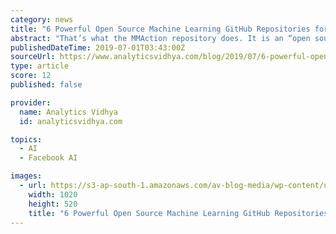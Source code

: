 ```yaml
---
category: news
title: "6 Powerful Open Source Machine Learning GitHub Repositories for Data Scientists"
abstract: "That’s what the MMAction repository does. It is an “open source toolbox for action understanding based on PyTorch”. MMAction can perform the below tasks, as per the repository: Action recognition from trimmed videos Temporal action detection (also ..."
publishedDateTime: 2019-07-01T03:43:00Z
sourceUrl: https://www.analyticsvidhya.com/blog/2019/07/6-powerful-open-source-machine-learning-github-repositories-data-scientists/
type: article
score: 12
published: false

provider:
  name: Analytics Vidhya
  id: analyticsvidhya.com

topics:
  - AI
  - Facebook AI

images:
  - url: https://s3-ap-south-1.amazonaws.com/av-blog-media/wp-content/uploads/2019/06/machine_learning_github.jpg
    width: 1020
    height: 520
    title: "6 Powerful Open Source Machine Learning GitHub Repositories for Data Scientists"
---
```

